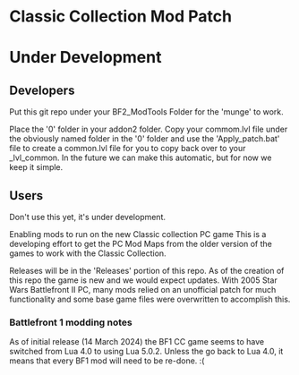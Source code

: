 # Classic Collection Mod Patch

# Under Development

## Developers
Put this git repo under your BF2_ModTools Folder for the 'munge' to work.

Place the '0' folder in your addon2 folder.
Copy your commom.lvl file under the obviously named folder in the '0' folder and use the 'Apply_patch.bat' file
to create a common.lvl file for you to copy back over to your _lvl_common.
In the future we can make this automatic, but for now we keep it simple.


## Users
Don't use this yet, it's under development.

Enabling mods to run on the new Classic collection PC game
This is a developing effort to get the  PC Mod Maps from the older version of the games to work with the Classic Collection.

Releases will be in the 'Releases' portion of this repo.
As of the creation of this repo the game is new and we would expect updates.
With 2005 Star Wars Battlefront II PC, many mods relied on an unofficial patch for much functionality and some base game files were overwritten to accomplish this.


### Battlefront 1 modding notes
As of initial release (14 March 2024) the BF1 CC game seems to have switched from Lua 4.0 to using Lua 5.0.2. Unless the go back to Lua 4.0, it means that every BF1 mod will need to be re-done. :(

